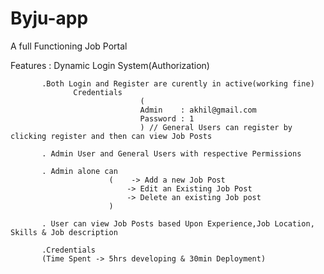 # Byju-app

A full Functioning Job Portal

Features :  Dynamic Login System(Authorization)
           
           .Both Login and Register are curently in active(working fine)
                  Credentials
                                 (
                                 Admin    : akhil@gmail.com
                                 Password : 1
                                 ) // General Users can register by clicking register and then can view Job Posts
                                 
           . Admin User and General Users with respective Permissions
           
           . Admin alone can 
                          (    -> Add a new Job Post
                              -> Edit an Existing Job Post
                              -> Delete an existing Job post  
                          )
                          
           . User can view Job Posts based Upon Experience,Job Location, Skills & Job description

           .Credentials
           (Time Spent -> 5hrs developing & 30min Deployment)

